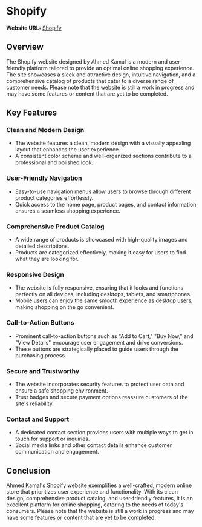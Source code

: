 # Shopify

**Website URL:** [Shopify](https://ahmedkamal14.github.io/E-Commerce-Website-2/)

## Overview
The Shopify website designed by Ahmed Kamal is a modern and user-friendly platform tailored to provide an optimal online shopping experience. The site showcases a sleek and attractive design, intuitive navigation, and a comprehensive catalog of products that cater to a diverse range of customer needs. Please note that the website is still a work in progress and may have some features or content that are yet to be completed.

## Key Features

### Clean and Modern Design
- The website features a clean, modern design with a visually appealing layout that enhances the user experience.
- A consistent color scheme and well-organized sections contribute to a professional and polished look.

### User-Friendly Navigation
- Easy-to-use navigation menus allow users to browse through different product categories effortlessly.
- Quick access to the home page, product pages, and contact information ensures a seamless shopping experience.

### Comprehensive Product Catalog
- A wide range of products is showcased with high-quality images and detailed descriptions.
- Products are categorized effectively, making it easy for users to find what they are looking for.

### Responsive Design
- The website is fully responsive, ensuring that it looks and functions perfectly on all devices, including desktops, tablets, and smartphones.
- Mobile users can enjoy the same smooth experience as desktop users, making shopping on the go convenient.

### Call-to-Action Buttons
- Prominent call-to-action buttons such as "Add to Cart," "Buy Now," and "View Details" encourage user engagement and drive conversions.
- These buttons are strategically placed to guide users through the purchasing process.

### Secure and Trustworthy
- The website incorporates security features to protect user data and ensure a safe shopping environment.
- Trust badges and secure payment options reassure customers of the site's reliability.

### Contact and Support
- A dedicated contact section provides users with multiple ways to get in touch for support or inquiries.
- Social media links and other contact details enhance customer communication and engagement.

## Conclusion
Ahmed Kamal's [Shopify](https://ahmedkamal14.github.io/E-Commerce-Website-2/) website exemplifies a well-crafted, modern online store that prioritizes user experience and functionality. With its clean design, comprehensive product catalog, and user-friendly features, it is an excellent platform for online shopping, catering to the needs of today's consumers. Please note that the website is still a work in progress and may have some features or content that are yet to be completed.
